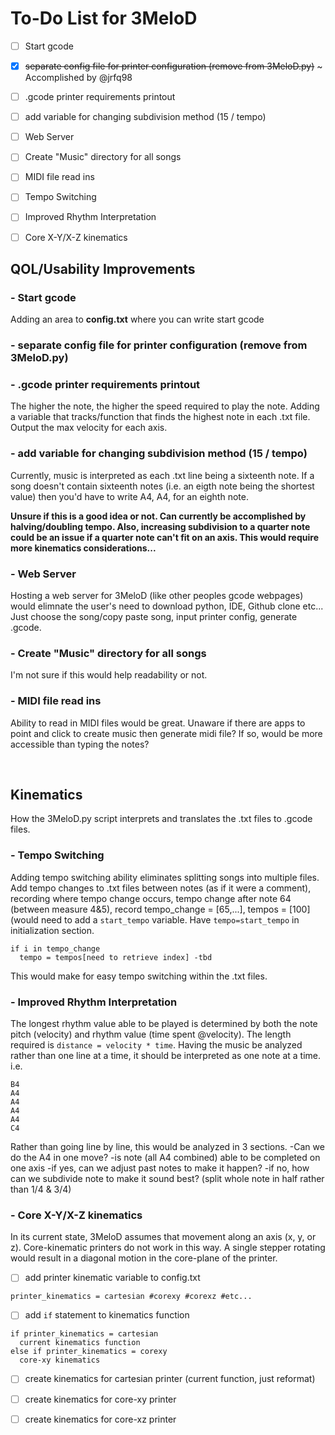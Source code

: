 # To-Do List for 3MeloD

- [ ] Start gcode
- [X] ~~separate config file for printer configuration (remove from 3MeloD.py)~~ ~ Accomplished by @jrfq98
- [ ] .gcode printer requirements printout
- [ ] add variable for changing subdivision method (15 / tempo)
- [ ] Web Server
- [ ] Create "Music" directory for all songs
- [ ] MIDI file read ins
- [ ] Tempo Switching
- [ ] Improved Rhythm Interpretation
- [ ] Core X-Y/X-Z kinematics



## QOL/Usability Improvements

### - Start gcode
Adding an area to **config.txt** where you can write start gcode 

### - separate config file for printer configuration (remove from 3MeloD.py)

### - .gcode printer requirements printout
The higher the note, the higher the speed required to play the note. Adding a variable that tracks/function that finds the highest note in each .txt file. Output the max velocity for each axis.

### - add variable for changing subdivision method (15 / tempo)
Currently, music is interpreted as each .txt line being a sixteenth note. If a song doesn't contain sixteenth notes (i.e. an eigth note being the shortest value) then you'd have to write A4, A4, for an eighth note.

**Unsure if this is a good idea or not. Can currently be accomplished by halving/doubling tempo. Also, increasing subdivision to a quarter note could be an issue if a quarter note can't fit on an axis. This would require more kinematics considerations...**


### - Web Server
Hosting a web server for 3MeloD (like other peoples gcode webpages) would elimnate the user's need to download python, IDE, Github clone etc... Just choose the song/copy paste song, input printer config, generate .gcode.


### - Create "Music" directory for all songs
I'm not sure if this would help readability or not.


### - MIDI file read ins
Ability to read in MIDI files would be great. Unaware if there are apps to point and click to create music then generate midi file? If so, would be more accessible than typing the notes?




<br />

## Kinematics
How the 3MeloD.py script interprets and translates the .txt files to .gcode files.

### - Tempo Switching
Adding tempo switching ability eliminates splitting songs into multiple files. Add tempo changes to .txt files between notes (as if it were a comment), recording where tempo change occurs, tempo change after note 64 (between measure 4&5), record tempo_change = [65,...], tempos = [100] (would need to add a `start_tempo` variable. Have `tempo=start_tempo` in initialization section.
```
if i in tempo_change
  tempo = tempos[need to retrieve index] -tbd
```
This would make for easy tempo switching within the .txt files.



### - Improved Rhythm Interpretation
The longest rhythm value able to be played is determined by both the note pitch (velocity) and rhythm value (time spent @velocity). The length required is `distance = velocity * time`. Having the music be analyzed rather than one line at a time, it should be interpreted as one note at a time. i.e.
```
B4
A4
A4
A4
A4
C4
```
Rather than going line by line, this would be analyzed in 3 sections.
-Can we do the A4 in one move?
-is note (all A4 combined) able to be completed on one axis
-if yes, can we adjust past notes to make it happen?
-if no, how can we subdivide note to make it sound best? (split whole note in half rather than 1/4 & 3/4)




### - Core X-Y/X-Z kinematics
In its current state, 3MeloD assumes that movement along an axis (x, y, or z). Core-kinematic printers do not work in this way. A single stepper rotating would result in a diagonal motion in the core-plane of the printer.
- [ ] add printer kinematic variable to config.txt
```
printer_kinematics = cartesian #corexy #corexz #etc...
```
- [ ] add `if` statement to kinematics function
```
if printer_kinematics = cartesian
  current kinematics function
else if printer_kinematics = corexy
  core-xy kinematics
```
- [ ] create kinematics for cartesian printer (current function, just reformat)
- [ ] create kinematics for core-xy printer
- [ ] create kinematics for core-xz printer



<br />



